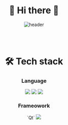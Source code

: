 <div align="center">
    
# 👋 Hi there 👋  
![header](https://capsule-render.vercel.app/api?type=waving&color=auto&height=300&section=header&text=HighRespectHero&fontSize=90&animation=fadeIn&fontAlignY=30&desc=Hi!%20I'm%20Business%20Data%20Engineer/Developer!&descAlignY=51&descAlign=62)
 
<br><br>

# 🛠️ Tech stack
### Language
<div align=center> 
<img src="https://img.shields.io/badge/c++-00599C?style=for-the-badge&logo=c%2B%2B&logoColor=white">
<img src="https://img.shields.io/badge/c%23-512BD4?style=for-the-badge&logo=Csharp&logoColor=white">
<img src="https://img.shields.io/badge/java-007396?style=for-the-badge&logo=Java&logoColor=white">

### Frameowork
</div>
<div align=center> 
`Qt`
<img src="https://img.shields.io/badge/.NET-512BD4?style=for-the-badge&logo=dotnet&logoColor=white">
</div>



<!--
**cfent12/cfent12** is a ✨ _special_ ✨ repository because its `README.md` (this file) appears on your GitHub profile.

Here are some ideas to get you started:

- 🔭 I’m currently working on ...
- 🌱 I’m currently learning ...
- 👯 I’m looking to collaborate on ...
- 🤔 I’m looking for help with ...
- 💬 Ask me about ...
- 📫 How to reach me: ...
- 😄 Pronouns: ...
- ⚡ Fun fact: ...
-->
